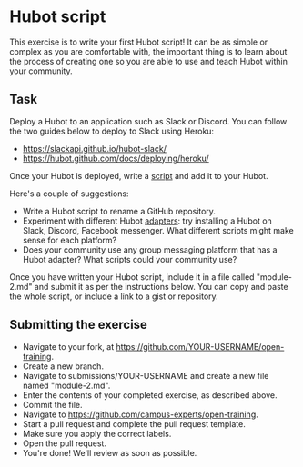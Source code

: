 # Hubot script

This exercise is to write your first Hubot script! It can be as simple or complex as you are comfortable with, the important thing is to learn about the process of creating one so you are able to use and teach Hubot within your community.

## Task

Deploy a Hubot to an application such as Slack or Discord. You can follow the two guides below to deploy to Slack using Heroku:
- https://slackapi.github.io/hubot-slack/
- https://hubot.github.com/docs/deploying/heroku/

Once your Hubot is deployed, write a [script](https://hubot.github.com/docs/scripting/) and add it to your Hubot. 

Here's a couple of suggestions:
- Write a Hubot script to rename a GitHub repository.
- Experiment with different Hubot [adapters](https://hubot.github.com/docs/adapters/): try installing a Hubot on Slack, Discord, Facebook messenger. What different scripts might make sense for each platform?
- Does your community use any group messaging platform that has a Hubot adapter? What scripts could your community use?

Once you have written your Hubot script, include it in a file called "module-2.md" and submit it as per the instructions below. You can copy and paste the whole script, or include a link to a gist or repository.

## Submitting the exercise

- Navigate to your fork, at https://github.com/YOUR-USERNAME/open-training.
- Create a new branch.
- Navigate to submissions/YOUR-USERNAME and create a new file named "module-2.md".
- Enter the contents of your completed exercise, as described above.
- Commit the file.
- Navigate to https://github.com/campus-experts/open-training.
- Start a pull request and complete the pull request template.
- Make sure you apply the correct labels.
- Open the pull request.
- You're done! We'll review as soon as possible.
